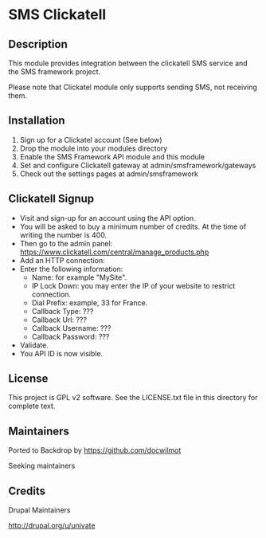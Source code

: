 SMS Clickatell
=============
Description
-----------

This module provides integration between the clickatell SMS service and the 
SMS framework project.

Please note that Clickatel module only supports sending SMS, not receiving them.

Installation
-----------
1. Sign up for a Clickatel account (See below)
2. Drop the module into your modules directory
3. Enable the SMS Framework API module and this module
4. Set and configure Clickatell gateway at admin/smsframework/gateways
5. Check out the settings pages at admin/smsframework

Clickatell Signup
-----------------
- Visit and sign-up for an account using the API option.
- You will be asked to buy a minimum number of credits. At the time of writing 
the number is 400.
- Then go to the admin panel:
https://www.clickatell.com/central/manage_products.php
- Add an HTTP connection:
- Enter the following information:
  - Name: for example "MySite".
  - IP Lock Down: you may enter the IP of your website to restrict connection.
  - Dial Prefix: example, 33 for France.
  - Callback Type: ???
  - Callback Url: ???
  - Callback Username: ???
  - Callback Password: ???
- Validate.
- You API ID is now visible.

License
-------

This project is GPL v2 software. See the LICENSE.txt file in this directory for
complete text.


Maintainers
-----------
Ported to Backdrop by https://github.com/docwilmot

Seeking maintainers

Credits
-------
Drupal Maintainers

http://drupal.org/u/univate
